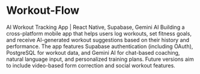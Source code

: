 # Workout-Flow

AI Workout Tracking App | React Native, Supabase, Gemini AI
Building a cross-platform mobile app that helps users log workouts, set fitness goals, and receive AI-generated workout suggestions based on their history and performance. The app features Supabase authentication (including OAuth), PostgreSQL for workout data, and Gemini AI for chat-based coaching, natural language input, and personalized training plans. Future versions aim to include video-based form correction and social workout features.
